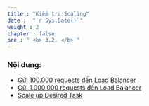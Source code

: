 ```yaml
---
title : "Kiểm tra Scaling"
date :  "`r Sys.Date()`" 
weight : 2 
chapter : false
pre : " <b> 3.2. </b> "
---
```


### Nội dung:
   - [Gửi 100.000 requests đến Load Balancer](./3.2.1-100000request/)
   - [Gửi 1.000.000 requests đến Load Balancer](./3.2.2-1000000request/)
   - [Scale up Desired Task](./3.2.3-scaletask/)
